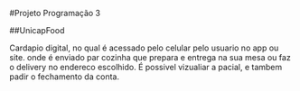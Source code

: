#Projeto Programação 3



##UnicapFood





Cardapio digital, no qual é acessado pelo celular pelo usuario no app ou site. onde é enviado par cozinha que prepara e entrega na sua mesa ou faz o delivery
no endereco escolhido. É possivel vizualiar a pacial, e tambem padir o fechamento da conta.
